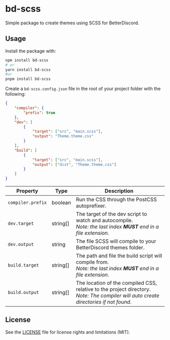 # bd-scss
Simple package to create themes using SCSS for BetterDiscord.

## Usage
Install the package with:
```bash
npm install bd-scss
# or
yarn install bd-scss
#or
pnpm install bd-scss
```

Create a `bd-scss.config.json` file in the root of your project folder with the following:
```json
{
	"compiler": {
		"prefix": true
	},
	"dev": [
		{
			"target": ["src", "main.scss"],
			"output": "Theme.theme.css"
		}
	],
	"build": [
		{
			"target": ["src", "main.scss"],
			"output": ["dist", "Theme.theme.css"]
		}
	]
}
```

| Property | Type | Description |
| --- | --- | --- |
| `compiler.prefix` | boolean | Run the CSS through the PostCSS autoprefixer. |
| `dev.target` | string[] | The target of the dev script to watch and autocompile.<br>*Note: the last index **MUST** end in a file extension.* |
| `dev.output` | string | The file SCSS will compile to your BetterDiscord themes folder. |
| `build.target` | string[] | The path and file the build script will compile from. <br>*Note: the last index **MUST** end in a file extension.* |
| `build.output` | string[] | The location of the compiled CSS, relative to the project directory. <br>*Note: The compiler will auto create directories if not found.*

## License

See the [LICENSE](https://github.com/Gibbu/bd-scss/blob/main/LICENSE) file for license rights and limitations (MIT).